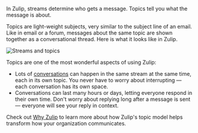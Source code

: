 In Zulip, streams determine who gets a message. Topics tell you what the
message is about.

Topics are light-weight subjects, very similar to the subject line of an email.
Like in email or a forum, messages about the same topic are shown together as a
conversational thread. Here is what it looks like in Zulip.

![Streams and topics](/static/images/help/streams-and-topics.png)

Topics are one of the most wonderful aspects of using Zulip:

* Lots of [conversations](/help/recent-conversations) can happen in the same
  stream at the same time, each in its own topic. You never have to worry about
  interrupting — each conversation has its own space.
* Conversations can last many hours or days, letting everyone respond in their
  own time. Don't worry about replying long after a message is sent —
  everyone will see your reply in context.

Check out [Why Zulip](/why-zulip/) to learn more about how Zulip's topic model
helps transform how your organization communicates.
